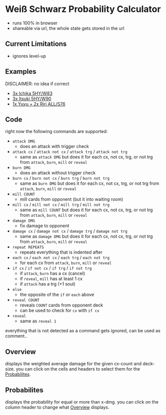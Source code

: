 # Weiß Schwarz Probability Calculator

* runs 100% in browser
* shareable via url, the whole state gets stored in the url

## Current Limitations

* ignores level-up

## Examples

DISCLAIMER: no idea if correct

* [3x Ichika 5HY/W83](https://kokutoru.github.io/ws-probability-calculator/?*9il8zWi5yAC0tHkk9W3LtzdQ9l9XzKZkk5O8_3u-r0aiBTXArcEwwVJ9xGq8bYJM6p3lSDEb_8Qe4*N.jPkhcRxAX-)
* [3x Itsuki 5HY/W90](https://kokutoru.github.io/ws-probability-calculator/?mTAdHkyYWiBFjPnSoo9QChNSyPiqZOjsRVTmuHoN*f4xGATxpCl9gkQX_GndfDf..6mU3di3SERXVvTbZmzmQ)
* [1x Yuyu + 2x Riri ALL/S76](https://kokutoru.github.io/ws-probability-calculator/?DZKAmn1GByl.9WP5beoc5J4Wp7rfGZKu7-8k-OXrerd*pkqVSvuSRo2M1hx5tZbb7D5*Dlxy*PWv8gwj.8xcVFvdNKRjE4B1PZ0Nf0CiMMv8LDD0)

## Code

right now the following commands are supported:

* `attack DMG`
    * does an attack with trigger check
* `attack cx` / `attack not cx` / `attack trg` / `attack not trg`
    * same as `attack DMG` but does it for each cx, not cx, trg, or not trg from `attack`, `burn`, `mill` or `reveal`
* `burn DMG`
    * does an attack without trigger check
* `burn cx` / `burn not cx` / `burn trg` / `burn not trg`
    * same as `burn DMG` but does it for each cx, not cx, trg, or not trg from `attack`, `burn`, `mill` or `reveal`
* `mill COUNT`
    * mill cards from opponent (but it into waiting room)
* `mill cx` / `mill not cx` / `mill trg` / `mill not trg`
    * same as `mill COUNT` but does it for each cx, not cx, trg, or not trg from `attack`, `burn`, `mill` or `reveal`
* `damage DMG`
    * fix damage to opponent
* `damage cx` / `damage not cx` / `damage trg` / `damage not trg`
    * same as `damage DMG` but does it for each cx, not cx, trg, or not trg from `attack`, `burn`, `mill` or `reveal`
* `repeat REPEATS`
    * repeats everything that is indented after
* `each cx` / `each not cx` / `each trg` / `each not trg`
    * for each cx from `attack`, `burn`, `mill` or `reveal`
* `if cx` / `if not cx` / `if trg` / `if not trg`
    * if `attack`, `burn` has a cx (cancel)
    * if `reveal`, `mill` has at least 1 cx
    * if `attack` has a trg (+1 soul)
* `else`
    * the opposite of the `if` or `each` above
* `reveal COUNT`
    * reveals `COUNT` cards from opponent deck
    * can be used to check for `cx` with `if cx`
* `reveal`
    * same as `reveal 1`

everything that is not detected as a command gets ignored, can be used as comment..

## Overview

displays the weighted average damage for the given cx-count and deck-size.
you can click on the cells and headers to select them for the [Probabilites](#probabilites).

## Probabilites

displays the probability for equal or more than x-dmg.
you can click on the column header to change what [Overview](#overview) displays.
